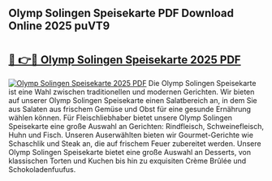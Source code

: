 ## Olymp Solingen Speisekarte PDF Download Online 2025 puVT9

# <h2><a href="http://gc9cc4.nevu.top/?p=Olymp+Solingen+Speisekarte">🔗 👉🔴 Olymp Solingen Speisekarte 2025 PDF</a></h2>

[![Olymp Solingen Speisekarte 2025 PDF](https://i.imgur.com/dBaPXMq.png)](http://gc9cc4.nevu.top/?p=Olymp+Solingen+Speisekarte)
Die Olymp Solingen Speisekarte ist eine Wahl zwischen traditionellen und modernen Gerichten. Wir bieten auf unserer Olymp Solingen Speisekarte einen Salatbereich an, in dem Sie aus Salaten aus frischem Gemüse und Obst für eine gesunde Ernährung wählen können. Für Fleischliebhaber bietet unsere Olymp Solingen Speisekarte eine große Auswahl an Gerichten: Rindfleisch, Schweinefleisch, Huhn und Fisch. Unseren Auserwählten bieten wir Gourmet-Gerichte wie Schaschlik und Steak an, die auf frischem Feuer zubereitet werden. Unsere Olymp Solingen Speisekarte bietet eine große Auswahl an Desserts, von klassischen Torten und Kuchen bis hin zu exquisiten Crème Brûlée und Schokoladenfuufus.
